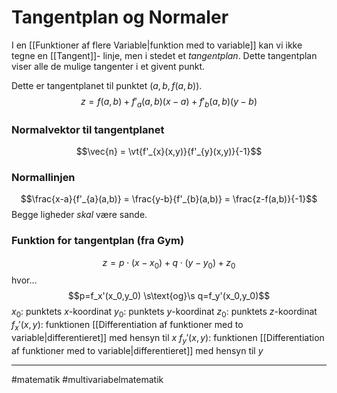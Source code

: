 # Tangentplan og Normaler
I en [[Funktioner af flere Variable|funktion med to variable]] kan vi ikke tegne en [[Tangent]]- linje, men i stedet et *tangentplan*. Dette tangentplan viser alle de mulige tangenter i et givent punkt.

Dette er tangentplanet til punktet $(a,b,f(a,b))$.
$$z = f(a,b) + f'_{a}(a,b)(x-a) + f'_{b}(a,b)(y-b)$$


### Normalvektor til tangentplanet
$$\vec{n} = \vt{f'_{x}(x,y)}{f'_{y}(x,y)}{-1}$$

### Normallinjen
$$\frac{x-a}{f'_{a}(a,b)} = \frac{y-b}{f'_{b}(a,b)} = \frac{z-f(a,b)}{-1}$$
Begge ligheder *skal* være sande.


### Funktion for tangentplan (fra Gym)
$$z = p \cdot (x-x_0)+q \cdot (y-y_0) + z_0$$
hvor...
$$p=f_x'(x_0,y_0) \s\text{og}\s q=f_y'(x_0,y_0)$$
$x_0$: punktets $x$-koordinat
$y_0$: punktets $y$-koordinat
$z_0$: punktets $z$-koordinat
$f_x'(x,y)$: funktionen [[Differentiation af funktioner med to variable|differentieret]] med hensyn til $x$
$f_y'(x,y)$: funktionen [[Differentiation af funktioner med to variable|differentieret]] med hensyn til $y$

---
#matematik #multivariabelmatematik 